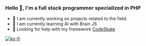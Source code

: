 ### Hello 👋, I'm a full stack programmer specialized in PHP


- 🔭 I am currently working on projects related to the field.
- 🌱 I am currently learning AI with Brain JS
- 🤔 Looking for help with my framework [CodeSkate](https://github.com/stndc/codeskate)

[![ko-fi](https://ko-fi.com/img/githubbutton_sm.svg)](https://ko-fi.com/K3K3D9TH6)
